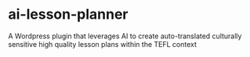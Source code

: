 # ai-lesson-planner
 A Wordpress plugin that leverages AI to create auto-translated culturally sensitive high quality lesson plans within the TEFL context
